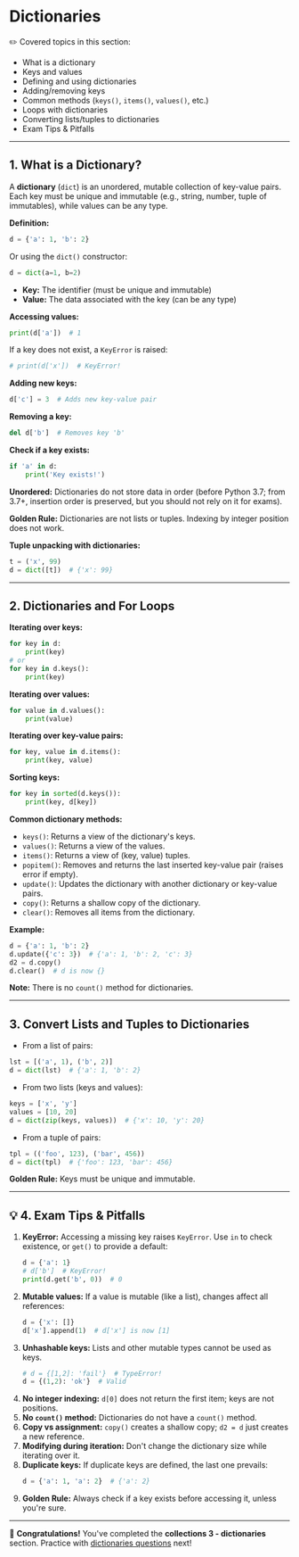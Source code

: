 # Dictionaries

✏️ Covered topics in this section:
- What is a dictionary
- Keys and values
- Defining and using dictionaries
- Adding/removing keys
- Common methods (`keys()`, `items()`, `values()`, etc.)
- Loops with dictionaries
- Converting lists/tuples to dictionaries
- Exam Tips & Pitfalls

---

## 1. What is a Dictionary?
A **dictionary** (`dict`) is an unordered, mutable collection of key-value pairs. Each key must be unique and immutable (e.g., string, number, tuple of immutables), while values can be any type.

**Definition:**
```python
d = {'a': 1, 'b': 2}
```
Or using the `dict()` constructor:
```python
d = dict(a=1, b=2)
```

- **Key:** The identifier (must be unique and immutable)
- **Value:** The data associated with the key (can be any type)

**Accessing values:**
```python
print(d['a'])  # 1
```
If a key does not exist, a `KeyError` is raised:
```python
# print(d['x'])  # KeyError!
```

**Adding new keys:**
```python
d['c'] = 3  # Adds new key-value pair
```

**Removing a key:**
```python
del d['b']  # Removes key 'b'
```

**Check if a key exists:**
```python
if 'a' in d:
    print('Key exists!')
```

**Unordered:**
Dictionaries do not store data in order (before Python 3.7; from 3.7+, insertion order is preserved, but you should not rely on it for exams).

**Golden Rule:** Dictionaries are not lists or tuples. Indexing by integer position does not work.

**Tuple unpacking with dictionaries:**
```python
t = ('x', 99)
d = dict([t])  # {'x': 99}
```

---

## 2. Dictionaries and For Loops

**Iterating over keys:**
```python
for key in d:
    print(key)
# or
for key in d.keys():
    print(key)
```

**Iterating over values:**
```python
for value in d.values():
    print(value)
```

**Iterating over key-value pairs:**
```python
for key, value in d.items():
    print(key, value)
```

**Sorting keys:**
```python
for key in sorted(d.keys()):
    print(key, d[key])
```

**Common dictionary methods:**
- `keys()`: Returns a view of the dictionary's keys.
- `values()`: Returns a view of the values.
- `items()`: Returns a view of (key, value) tuples.
- `popitem()`: Removes and returns the last inserted key-value pair (raises error if empty).
- `update()`: Updates the dictionary with another dictionary or key-value pairs.
- `copy()`: Returns a shallow copy of the dictionary.
- `clear()`: Removes all items from the dictionary.

**Example:**
```python
d = {'a': 1, 'b': 2}
d.update({'c': 3})  # {'a': 1, 'b': 2, 'c': 3}
d2 = d.copy()
d.clear()  # d is now {}
```

**Note:** There is no `count()` method for dictionaries.

---

## 3. Convert Lists and Tuples to Dictionaries

- From a list of pairs:
```python
lst = [('a', 1), ('b', 2)]
d = dict(lst)  # {'a': 1, 'b': 2}
```
- From two lists (keys and values):
```python
keys = ['x', 'y']
values = [10, 20]
d = dict(zip(keys, values))  # {'x': 10, 'y': 20}
```
- From a tuple of pairs:
```python
tpl = (('foo', 123), ('bar', 456))
d = dict(tpl)  # {'foo': 123, 'bar': 456}
```

**Golden Rule:** Keys must be unique and immutable.

---

## 💡 4. Exam Tips & Pitfalls

1. **KeyError:** Accessing a missing key raises `KeyError`. Use `in` to check existence, or `get()` to provide a default:
   ```python
   d = {'a': 1}
   # d['b']  # KeyError!
   print(d.get('b', 0))  # 0
   ```
2. **Mutable values:** If a value is mutable (like a list), changes affect all references:
   ```python
   d = {'x': []}
   d['x'].append(1)  # d['x'] is now [1]
   ```
3. **Unhashable keys:** Lists and other mutable types cannot be used as keys.
   ```python
   # d = {[1,2]: 'fail'}  # TypeError!
   d = {(1,2): 'ok'}  # Valid
   ```
4. **No integer indexing:** `d[0]` does not return the first item; keys are not positions.
5. **No `count()` method:** Dictionaries do not have a `count()` method.
6. **Copy vs assignment:** `copy()` creates a shallow copy; `d2 = d` just creates a new reference.
7. **Modifying during iteration:** Don't change the dictionary size while iterating over it.
8. **Duplicate keys:** If duplicate keys are defined, the last one prevails:
   ```python
   d = {'a': 1, 'a': 2}  # {'a': 2}
   ```
9.  **Golden Rule:** Always check if a key exists before accessing it, unless you're sure.

---

🎉 **Congratulations!**
You've completed the **collections 3 - dictionaries** section.
Practice with [dictionaries questions](../Practice_Exams_Questions/06_collections%203%20-%20dictionaries.md) next!

